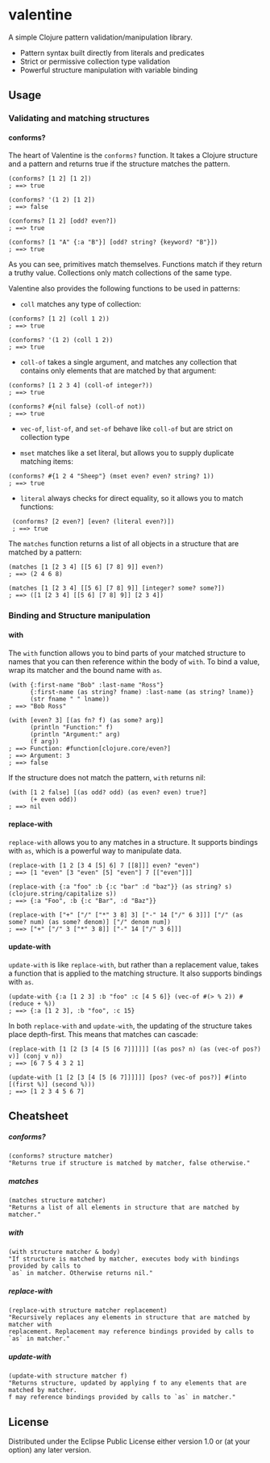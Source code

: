 # valentine

A simple Clojure pattern validation/manipulation library.

- Pattern syntax built directly from literals and predicates
- Strict or permissive collection type validation
- Powerful structure manipulation with variable binding

## Usage

### Validating and matching structures

#### conforms?

The heart of Valentine is the `conforms?` function. It takes a Clojure structure and a pattern and returns true if the structure matches the pattern.

```
(conforms? [1 2] [1 2])
; ==> true

(conforms? '(1 2) [1 2])
; ==> false

(conforms? [1 2] [odd? even?])
; ==> true

(conforms? [1 "A" {:a "B"}] [odd? string? {keyword? "B"}])
; ==> true
```

As you can see, primitives match themselves. Functions match if they return a truthy value. Collections only match collections of the same type.

Valentine also provides the following functions to be used in patterns:

 - `coll` matches any type of collection:
 ```
 (conforms? [1 2] (coll 1 2))
 ; ==> true

 (conforms? '(1 2) (coll 1 2))
 ; ==> true
 ```

 - `coll-of` takes a single argument, and matches any collection that contains only elements that are matched by that argument:
 ```
 (conforms? [1 2 3 4] (coll-of integer?))
 ; ==> true

 (conforms? #{nil false} (coll-of not))
 ; ==> true
 ```

 - `vec-of`, `list-of`, and `set-of` behave like `coll-of` but are strict on collection type

 - `mset` matches like a set literal, but allows you to supply duplicate matching items:
 ```
 (conforms? #{1 2 4 "Sheep"} (mset even? even? string? 1))
 ; ==> true
 ```

 - `literal` always checks for direct equality, so it allows you to match functions:
```
 (conforms? [2 even?] [even? (literal even?)])
 ; ==> true
```

The `matches` function returns a list of all objects in a structure that are matched by a pattern:

```
(matches [1 [2 3 4] [[5 6] [7 8] 9]] even?)
; ==> (2 4 6 8)

(matches [1 [2 3 4] [[5 6] [7 8] 9]] [integer? some? some?])
; ==> ([1 [2 3 4] [[5 6] [7 8] 9]] [2 3 4])
```

### Binding and Structure manipulation

#### with

The `with` function allows you to bind parts of your matched structure to names that you can then reference within the body of `with`. To bind a value, wrap its matcher and the bound name with `as`.

```
(with {:first-name "Bob" :last-name "Ross"}
      {:first-name (as string? fname) :last-name (as string? lname)}
      (str fname " " lname))
; ==> "Bob Ross"

(with [even? 3] [(as fn? f) (as some? arg)]
      (println "Function:" f)
      (println "Argument:" arg)
      (f arg))
; ==> Function: #function[clojure.core/even?]
; ==> Argument: 3
; ==> false
```

If the structure does not match the pattern, `with` returns nil:
```
(with [1 2 false] [(as odd? odd) (as even? even) true?]
      (+ even odd))
; ==> nil
```

#### replace-with

`replace-with` allows you to any matches in a structure. It supports bindings with `as`, which is a powerful way to manipulate data.

```
(replace-with [1 2 [3 4 [5] 6] 7 [[8]]] even? "even")
; ==> [1 "even" [3 "even" [5] "even"] 7 [["even"]]]

(replace-with {:a "foo" :b {:c "bar" :d "baz"}} (as string? s) (clojure.string/capitalize s))
; ==> {:a "Foo", :b {:c "Bar", :d "Baz"}}

(replace-with ["+" ["/" ["*" 3 8] 3] ["-" 14 ["/" 6 3]]] ["/" (as some? num) (as some? denom)] ["/" denom num])
; ==> ["+" ["/" 3 ["*" 3 8]] ["-" 14 ["/" 3 6]]]
```

#### update-with

`update-with` is like `replace-with`, but rather than a replacement value, takes a function that is applied to the matching structure. It also supports bindings with `as`.

```
(update-with {:a [1 2 3] :b "foo" :c [4 5 6]} (vec-of #(> % 2)) #(reduce + %))
; ==> {:a [1 2 3], :b "foo", :c 15}
```

In both `replace-with` and `update-with`, the updating of the structure takes place depth-first. This means that matches can cascade:

```
(replace-with [1 [2 [3 [4 [5 [6 7]]]]]] [(as pos? n) (as (vec-of pos?) v)] (conj v n))
; ==> [6 7 5 4 3 2 1]

(update-with [1 [2 [3 [4 [5 [6 7]]]]]] [pos? (vec-of pos?)] #(into [(first %)] (second %)))
; ==> [1 2 3 4 5 6 7]
```

## Cheatsheet

##### conforms?
```
(conforms? structure matcher)
"Returns true if structure is matched by matcher, false otherwise."
```
##### matches
```
(matches structure matcher)
"Returns a list of all elements in structure that are matched by matcher."
```
##### with
```
(with structure matcher & body)
"If structure is matched by matcher, executes body with bindings provided by calls to
`as` in matcher. Otherwise returns nil."
```
##### replace-with
```
(replace-with structure matcher replacement)
"Recursively replaces any elements in structure that are matched by matcher with
replacement. Replacement may reference bindings provided by calls to `as` in matcher."
```
##### update-with
```
(update-with structure matcher f)
"Returns structure, updated by applying f to any elements that are matched by matcher.
f may reference bindings provided by calls to `as` in matcher."
```

## License

Distributed under the Eclipse Public License either version 1.0 or (at
your option) any later version.
